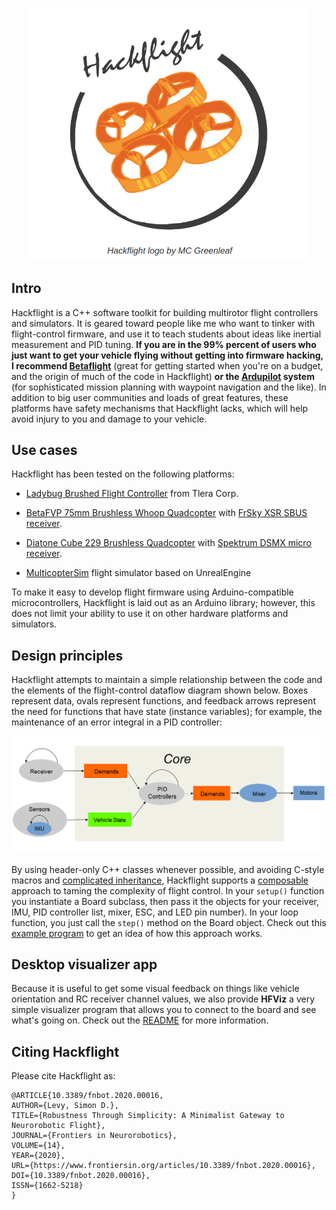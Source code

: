 <p align="center"> 
<img src="media/logo.png" width=450>
</p>

## Intro

Hackflight is a C++ software toolkit for building multirotor flight
controllers and simulators.  It is geared toward people like me who want to tinker with
flight-control firmware, and use it to teach students about ideas like inertial
measurement and PID tuning.  <b>If you are in the 99% percent of users who just
want to get your vehicle flying without getting into firmware hacking, I
recommend [Betaflight](http://betaflight.com/)</b> (great for getting started
when you're on a budget, and the origin of much of the code in Hackflight)
<b>or the [Ardupilot](http://copter.ardupilot.org) system</b> (for
sophisticated mission planning with waypoint navigation and the like).  In
addition to big user communities and loads of great features, these platforms
have safety mechanisms that Hackflight lacks, which will help avoid injury to
you and damage to your vehicle.


## Use cases

Hackflight has been tested on the following platforms:

* [Ladybug Brushed Flight Controller](https://www.tindie.com/products/TleraCorp/ladybug-flight-controller) from Tlera Corp.

* [BetaFVP 75mm Brushless Whoop Quadcopter](https://betafpv.com/products/beta75x-2s-whoop-quadcopter) with
[FrSky XSR SBUS receiver](https://www.frsky-rc.com/product/xsr/).


* [Diatone Cube 229 Brushless Quadcopter](https://www.diatoneusa.com/store/p659/Diatone_Toothpick_Cube_229_8500_PNF.html) with
[Spektrum DSMX micro receiver](https://betafpv.com/products/fullspeed-dsmx-receiver).

* [MulticopterSim](https://github.com/simondlevy/MulticopterSim) flight simulator based on UnrealEngine

To make it easy to develop flight firmware using Arduino-compatible
microcontrollers, Hackflight is laid out as an Arduino library; however,
this does not limit your ability to use it on other hardware platforms 
and simulators.

## Design principles

Hackflight attempts to maintain a simple relationship between
the code and the elements of the flight-control dataflow diagram shown below.
Boxes represent data, ovals represent functions, and feedback arrows
represent the need for functions that have state (instance variables); for
example, the maintenance of an error integral in a PID controller:

<p align="center"> 
<img src="media/dataflow.png" width=700>
</p>

By using header-only C++ classes whenever possible, and avoiding C-style macros and
 [complicated inheritance](https://queue.acm.org/detail.cfm?id=2038036), 
Hackflight supports a [composable](https://www.programmingtalks.org/talk/brian-beckman-dont-fear-the-monad) 
approach to taming the complexity of flight control.  In your ```setup()``` function you
instantiate a Board subclass, then pass it the objects for your receiver, IMU,
PID controller list, mixer, ESC, and LED pin number).  In your loop function, you just call 
the ```step()``` method on the Board object.  Check out this [example
program](https://github.com/simondlevy/Hackflight/blob/master/examples/BetaFPVF405Sbus/BetaFPVF405Sbus.ino)
to get an idea of how this approach works.

## Desktop visualizer app

Because it is useful to get some visual feedback on things like vehicle orientation and RC receiver
channel values,  we also provide <b>HFViz</b> a very simple visualizer program
that allows you to connect to the board and see what's going on. Check out the 
[README](https://github.com/simondlevy/Hackflight/blob/master/viz/README.md) for more information.

## Citing Hackflight

Please cite Hackflight as:

```
@ARTICLE{10.3389/fnbot.2020.00016,
AUTHOR={Levy, Simon D.},   
TITLE={Robustness Through Simplicity: A Minimalist Gateway to Neurorobotic Flight},      
JOURNAL={Frontiers in Neurorobotics},      
VOLUME={14},           
YEAR={2020},      
URL={https://www.frontiersin.org/articles/10.3389/fnbot.2020.00016},       
DOI={10.3389/fnbot.2020.00016},      
ISSN={1662-5218}
}
```
